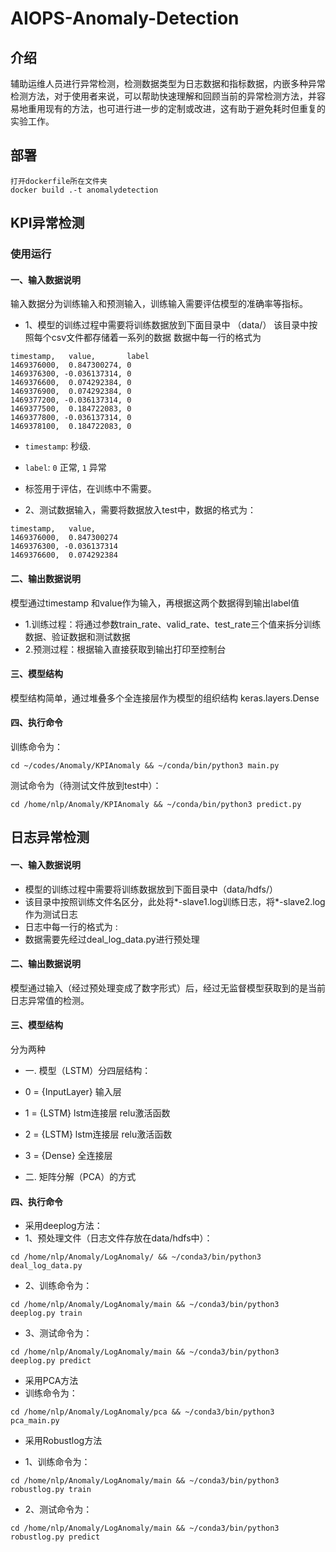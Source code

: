 # AIOPS-Anomaly-Detection

## 介绍
辅助运维人员进行异常检测，检测数据类型为日志数据和指标数据，内嵌多种异常检测方法，对于使用者来说，可以帮助快速理解和回顾当前的异常检测方法，并容易地重用现有的方法，也可进行进一步的定制或改进，这有助于避免耗时但重复的实验工作。

## 部署

```
打开dockerfile所在文件夹
docker build .-t anomalydetection
```

## KPI异常检测

### 使用运行
#### 一、输入数据说明
输入数据分为训练输入和预测输入，训练输入需要评估模型的准确率等指标。
- 1、模型的训练过程中需要将训练数据放到下面目录中
（data/）
该目录中按照每个csv文件都存储着一系列的数据
数据中每一行的格式为
```
timestamp,   value,       label
1469376000,  0.847300274, 0
1469376300, -0.036137314, 0
1469376600,  0.074292384, 0
1469376900,  0.074292384, 0
1469377200, -0.036137314, 0
1469377500,  0.184722083, 0
1469377800, -0.036137314, 0
1469378100,  0.184722083, 0

```

- `timestamp`: 秒级.
- `label`: `0` 正常, `1` 异常
- 标签用于评估，在训练中不需要。

- 2、测试数据输入，需要将数据放入test中，数据的格式为：
```
timestamp,   value,       
1469376000,  0.847300274
1469376300, -0.036137314
1469376600,  0.074292384
```

#### 二、输出数据说明
模型通过timestamp	和value作为输入，再根据这两个数据得到输出label值

- 1.训练过程：将通过参数train_rate、valid_rate、test_rate三个值来拆分训练数据、验证数据和测试数据
- 2.预测过程：根据输入直接获取到输出打印至控制台

#### 三、模型结构
模型结构简单，通过堆叠多个全连接层作为模型的组织结构
keras.layers.Dense

#### 四、执行命令
训练命令为：
```
cd ~/codes/Anomaly/KPIAnomaly && ~/conda/bin/python3 main.py
```
测试命令为（待测试文件放到test中）：
```
cd /home/nlp/Anomaly/KPIAnomaly && ~/conda/bin/python3 predict.py
```

## 日志异常检测

#### 一、输入数据说明
- 模型的训练过程中需要将训练数据放到下面目录中（data/hdfs/）
- 该目录中按照训练文件名区分，此处将*-slave1.log训练日志，将*-slave2.log作为测试日志
- 日志中每一行的格式为
<YMD> <Time> <Type> <Component>: <Content>
- 数据需要先经过deal_log_data.py进行预处理


#### 二、输出数据说明
模型通过输入（经过预处理变成了数字形式）后，经过无监督模型获取到的是当前日志异常值的检测。


#### 三、模型结构
分为两种
- 一. 模型（LSTM）分四层结构：
- 0 = {InputLayer} 输入层
- 1 = {LSTM} lstm连接层 relu激活函数
- 2 = {LSTM} lstm连接层 relu激活函数
- 3 = {Dense} 全连接层

- 二. 矩阵分解（PCA）的方式


#### 四、执行命令

- 采用deeplog方法：
- 1、预处理文件（日志文件存放在data/hdfs中）：
```
cd /home/nlp/Anomaly/LogAnomaly/ && ~/conda3/bin/python3 deal_log_data.py
```

- 2、训练命令为：
```
cd /home/nlp/Anomaly/LogAnomaly/main && ~/conda3/bin/python3 deeplog.py train
```

- 3、测试命令为：
```
cd /home/nlp/Anomaly/LogAnomaly/main && ~/conda3/bin/python3 deeplog.py predict
```
- 采用PCA方法
- 训练命令为：
```
cd /home/nlp/Anomaly/LogAnomaly/pca && ~/conda3/bin/python3 pca_main.py
```
- 采用Robustlog方法
 
- 1、训练命令为：
```
cd /home/nlp/Anomaly/LogAnomaly/main && ~/conda3/bin/python3 robustlog.py train
```

- 2、测试命令为：
```
cd /home/nlp/Anomaly/LogAnomaly/main && ~/conda3/bin/python3 robustlog.py predict
```


